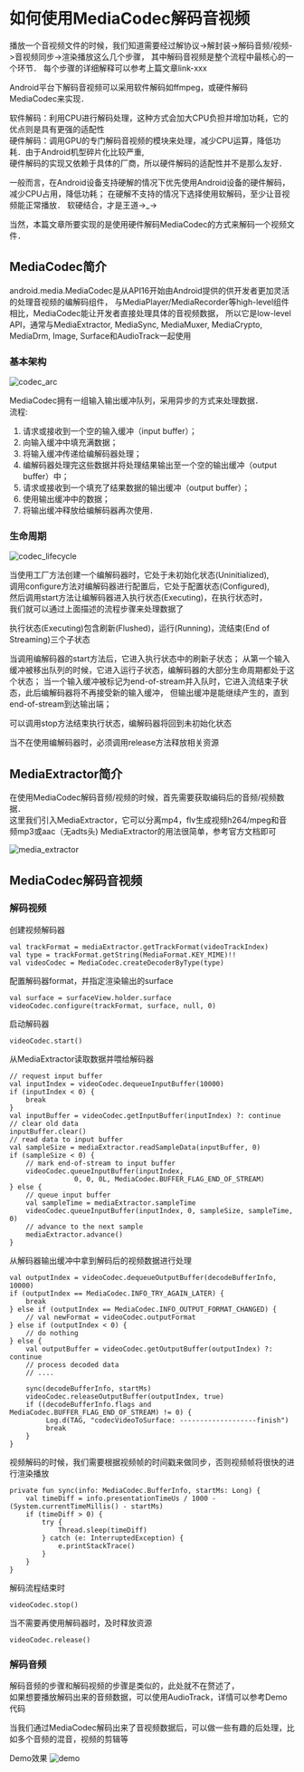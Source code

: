 # 如何使用MediaCodec解码音视频

播放一个音视频文件的时候，我们知道需要经过解协议->解封装->解码音频/视频->音视频同步->渲染播放这么几个步骤，
其中解码音视频是整个流程中最核心的一个环节．
每个步骤的详细解释可以参考上篇文章link-xxx

Android平台下解码音视频可以采用软件解码如ffmpeg，或硬件解码MediaCodec来实现．

软件解码：利用CPU进行解码处理，这种方式会加大CPU负担并增加功耗，它的优点则是具有更强的适配性  
硬件解码：调用GPU的专门解码音视频的模块来处理，减少CPU运算，降低功耗．由于Android机型碎片化比较严重,  
硬件解码的实现又依赖于具体的厂商，所以硬件解码的适配性并不是那么友好．

一般而言，在Android设备支持硬解的情况下优先使用Android设备的硬件解码，减少CPU占用，降低功耗；
在硬解不支持的情况下选择使用软解码，至少让音视频能正常播放．
软硬结合，才是王道->_->

当然，本篇文章所要实现的是使用硬件解码MediaCodec的方式来解码一个视频文件．

## MediaCodec简介
android.media.MediaCodec是从API16开始由Android提供的供开发者更加灵活的处理音视频的编解码组件，
与MediaPlayer/MediaRecorder等high-level组件相比，MediaCodec能让开发者直接处理具体的音视频数据，
所以它是low-level API，通常与MediaExtractor, MediaSync, MediaMuxer, MediaCrypto, MediaDrm,
Image, Surface和AudioTrack一起使用

### 基本架构
![codec_arc](./image/codec.png)

MediaCodec拥有一组输入输出缓冲队列，采用异步的方式来处理数据．  
流程:
1. 请求或接收到一个空的输入缓冲（input buffer）；
2. 向输入缓冲中填充满数据；
3. 将输入缓冲传递给编解码器处理；
4. 编解码器处理完这些数据并将处理结果输出至一个空的输出缓冲（output buffer）中；
5. 请求或接收到一个填充了结果数据的输出缓冲（output buffer）；
6. 使用输出缓冲中的数据；
7. 将输出缓冲释放给编解码器再次使用．

### 生命周期

![codec_lifecycle](./image/codec_lifecycle.png)

当使用工厂方法创建一个编解码器时，它处于未初始化状态(Uninitialized),  
调用configure方法对编解码器进行配置后，它处于配置状态(Configured),  
然后调用start方法让编解码器进入执行状态(Executing)，在执行状态时，  
我们就可以通过上面描述的流程步骤来处理数据了

执行状态(Executing)包含刷新(Flushed)，运行(Running)，流结束(End of Streaming)三个子状态

当调用编解码器的start方法后，它进入执行状态中的刷新子状态；
从第一个输入缓冲被移出队列的时候，它进入运行子状态，编解码器的大部分生命周期都处于这个状态；
当一个输入缓冲被标记为end-of-stream并入队时，它进入流结束子状态，此后编解码器将不再接受新的输入缓冲，
但输出缓冲是能继续产生的，直到end-of-stream到达输出端；

可以调用stop方法结束执行状态，编解码器将回到未初始化状态

当不在使用编解码器时，必须调用release方法释放相关资源

## MediaExtractor简介
在使用MediaCodec解码音频/视频的时候，首先需要获取编码后的音频/视频数据．  
这里我们引入MediaExtractor，它可以分离mp4，flv生成视频h264/mpeg和音频mp3或aac（无adts头)
MediaExtractor的用法很简单，参考官方文档即可

![media_extractor](./image/media_extractor.png)

## MediaCodec解码音视频

### 解码视频

创建视频解码器
```
val trackFormat = mediaExtractor.getTrackFormat(videoTrackIndex)
val type = trackFormat.getString(MediaFormat.KEY_MIME)!!
val videoCodec = MediaCodec.createDecoderByType(type)
```

配置解码器format，并指定渲染输出的surface
```
val surface = surfaceView.holder.surface
videoCodec.configure(trackFormat, surface, null, 0)
```

启动解码器
```
videoCodec.start()
```

从MediaExtractor读取数据并喂给解码器
```
// request input buffer
val inputIndex = videoCodec.dequeueInputBuffer(10000)
if (inputIndex < 0) {
    break
}
val inputBuffer = videoCodec.getInputBuffer(inputIndex) ?: continue
// clear old data
inputBuffer.clear()
// read data to input buffer
val sampleSize = mediaExtractor.readSampleData(inputBuffer, 0)
if (sampleSize < 0) {
    // mark end-of-stream to input buffer
    videoCodec.queueInputBuffer(inputIndex,
                0, 0, 0L, MediaCodec.BUFFER_FLAG_END_OF_STREAM)
} else {
    // queue input buffer
    val sampleTime = mediaExtractor.sampleTime
    videoCodec.queueInputBuffer(inputIndex, 0, sampleSize, sampleTime, 0)
    // advance to the next sample
    mediaExtractor.advance()
}
```

从解码器输出缓冲中拿到解码后的视频数据进行处理
```
val outputIndex = videoCodec.dequeueOutputBuffer(decodeBufferInfo, 10000)
if (outputIndex == MediaCodec.INFO_TRY_AGAIN_LATER) {
    break
} else if (outputIndex == MediaCodec.INFO_OUTPUT_FORMAT_CHANGED) {
    // val newFormat = videoCodec.outputFormat
} else if (outputIndex < 0) {
    // do nothing
} else {
    val outputBuffer = videoCodec.getOutputBuffer(outputIndex) ?: continue
    // process decoded data
    // ....
    
    sync(decodeBufferInfo, startMs)
    videoCodec.releaseOutputBuffer(outputIndex, true)
    if ((decodeBufferInfo.flags and MediaCodec.BUFFER_FLAG_END_OF_STREAM) != 0) {
         Log.d(TAG, "codecVideoToSurface: -------------------finish")
         break
    }
}
```

视频解码的时候，我们需要根据视频帧的时间戳来做同步，否则视频帧将很快的进行渲染播放
```
private fun sync(info: MediaCodec.BufferInfo, startMs: Long) {
    val timeDiff = info.presentationTimeUs / 1000 - (System.currentTimeMillis() - startMs)
    if (timeDiff > 0) {
        try {
            Thread.sleep(timeDiff)
        } catch (e: InterruptedException) {
            e.printStackTrace()
        }
    }
}
```

解码流程结束时
```
videoCodec.stop()
```

当不需要再使用解码器时，及时释放资源
```
videoCodec.release()
```

### 解码音频
解码音频的步骤和解码视频的步骤是类似的，此处就不在赘述了，  
如果想要播放解码出来的音频数据，可以使用AudioTrack，详情可以参考Demo代码

当我们通过MediaCodec解码出来了音视频数据后，可以做一些有趣的后处理，比如多个音频的混音，视频的剪辑等

Demo效果
![demo](./image/demo.png)



